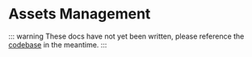 # Assets Management

::: warning
These docs have not yet been written, please reference the [codebase](https://github.com/roots/acorn/tree/2.x/src/Roots/Acorn/Assets) in the meantime.
:::